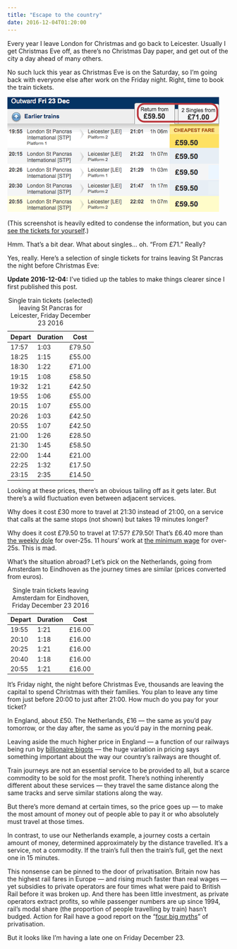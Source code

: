 ```yaml
---
title: "Escape to the country"
date: 2016-12-04T01:20:00
---
```


Every year I leave London for Christmas and go back to Leicester. Usually I get Christmas Eve off, as there’s no Christmas Day paper, and get out of the city a day ahead of many others.

No such luck this year as Christmas Eve is on the Saturday, so I’m going back with everyone else after work on the Friday night. Right, time to book the train tickets.

<img src="/images/2016-12-03-train-tickets.gif"
     alt="An edited screenshot showing return tickets all costing £59.50."
     >

(This screenshot is heavily edited to condense the information, but you can [see the tickets for yourself][xmas-trains].)

Hmm. That’s a bit dear. What about singles… oh. “From £71.” Really?

[xmas-trains]: http://ojp.nationalrail.co.uk/service/timesandfares/STP/LEI/231216/2000/dep/271216/1200/dep

Yes, really. Here’s a selection of single tickets for trains leaving St Pancras the night before Christmas Eve:

<div class="flag">
  <p><strong>Update <time>2016-12-04</time>:</strong> I’ve tidied up the tables to make things clearer since I first published this post.</p>
</div>

<table>
  <caption>Single train tickets (selected) leaving St Pancras for Leicester, Friday December 23 2016</caption>
  <thead>
    <tr>
      <th>Depart</th> <th>Duration</th> <th>Cost</th>
    </tr>
  </thead>
  <tbody>
    <tr>
      <td>17:57</td> <td>1:03</td> <td>£79.50</td>
    </tr>
    <tr>
      <td>18:25</td> <td>1:15</td> <td>£55.00</td>
    </tr>
    <tr>
      <td>18:30</td> <td>1:22</td> <td>£71.00</td>
    </tr>
    <tr>
      <td>19:15</td> <td>1:08</td> <td>£58.50</td>
    </tr>
    <tr>
      <td>19:32</td> <td>1:21</td> <td>£42.50</td>
    </tr>
    <tr>
      <td>19:55</td> <td>1:06</td> <td>£55.00</td>
    </tr>
    <tr>
      <td>20:15</td> <td>1:07</td> <td>£55.00</td>
    </tr>
    <tr>
      <td>20:26</td> <td>1:03</td> <td>£42.50</td>
    </tr>
    <tr>
      <td>20:55</td> <td>1:07</td> <td>£42.50</td>
    </tr>
    <tr>
      <td>21:00</td> <td>1:26</td> <td>£28.50</td>
    </tr>
    <tr>
      <td>21:30</td> <td>1:45</td> <td>£58.50</td>
    </tr>
    <tr>
      <td>22:00</td> <td>1:44</td> <td>£21.00</td>
    </tr>
    <tr>
      <td>22:25</td> <td>1:32</td> <td>£17.50</td>
    </tr>
    <tr>
      <td>23:15</td> <td>2:35</td> <td>£14.50</td>
    </tr>
  </tbody>
</table>

Looking at these prices, there’s an obvious tailing off as it gets later. But there’s a wild fluctuation even between adjacent services.

Why does it cost £30 more to travel at 21:30 instead of 21:00, on a service that calls at the same stops (not shown) but takes 19 minutes longer?

Why does it cost £79.50 to travel at 17:57? £79.50! That’s £6.40 more than [the weekly dole][jsa] for over-25s. 11 hours’ work at [the minimum wage][minw] for over-25s. This is mad.

[jsa]: https://www.gov.uk/jobseekers-allowance/overview
[minw]: https://www.gov.uk/national-minimum-wage-rates

What’s the situation abroad? Let’s pick on the Netherlands, going from Amsterdam to Eindhoven as the journey times are similar (prices converted from euros).

<table>
  <caption>Single train tickets leaving Amsterdam for Eindhoven, Friday December 23 2016</caption>
  <thead>
    <tr>
      <th>Depart</th> <th>Duration</th> <th>Cost</th>
    </tr>
  </thead>
  <tbody>
    <tr>
      <td>19:55</td> <td>1:21</td> <td>£16.00</td>
    </tr>
    <tr>
      <td>20:10</td> <td>1:18</td> <td>£16.00</td>
    </tr>
    <tr>
      <td>20:25</td> <td>1:21</td> <td>£16.00</td>
    </tr>
    <tr>
      <td>20:40</td> <td>1:18</td> <td>£16.00</td>
    </tr>
    <tr>
      <td>20:55</td> <td>1:21</td> <td>£16.00</td>
    </tr>
  </tbody>
</table>

It’s Friday night, the night before Christmas Eve, thousands are leaving the capital to spend Christmas with their families. You plan to leave any time from just before 20:00 to just after 21:00. How much do you pay for your ticket?

In England, about £50. The Netherlands, £16 — the same as you’d pay tomorrow, or the day after, the same as you’d pay in the morning peak.

Leaving aside the much higher price in England — a function of our railways being run by [billionaire bigots][souter] — the huge variation in pricing says something important about the way our country’s railways are thought of.

[souter]: https://en.wikipedia.org/wiki/Brian_Souter

Train journeys are not an essential service to be provided to all, but a scarce commodity to be sold for the most profit. There’s nothing inherently different about these services — they travel the same distance along the same tracks and serve similar stations along the way.

But there’s more demand at certain times, so the price goes up — to make the most amount of money out of people able to pay it or who absolutely must travel at those times.

In contrast, to use our Netherlands example, a journey costs a certain amount of money, determined approximately by the distance travelled. It’s a service, not a commodity. If the train’s full then the train’s full, get the next one in 15 minutes.

This nonsense can be pinned to the door of privatisation. Britain now has the highest rail fares in Europe — and rising much faster than real wages — yet subsidies to private operators are four times what were paid to British Rail before it was broken up. And there has been little investment, as private operators extract profits, so while passenger numbers are up since 1994, rail’s modal share (the proportion of people travelling by train) hasn’t budged. Action for Rail have a good report on the “[four big myths][afr]” of privatisation.

[afr]: http://actionforrail.wpengine.com/wp-content/uploads/2015/06/Four_Big_Myths_Rail_Privatisation_Report_2015_LR.pdf

But it looks like I’m having a late one on Friday December 23.
